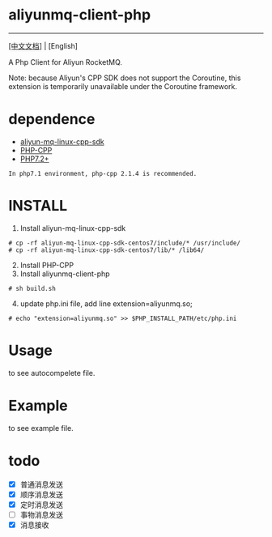 # aliyunmq-client-php
----------
[[中文文档]](README_ZH.md) | [English]


A Php Client for Aliyun RocketMQ. 

  Note: because Aliyun's CPP SDK does not support the Coroutine, this extension is temporarily unavailable under the Coroutine framework.

# dependence

- [aliyun-mq-linux-cpp-sdk](https://ons-client-sdk.oss-cn-hangzhou.aliyuncs.com/linux_all_in_one/V2.0.0/aliyun-mq-linux-cpp-sdk.tar.gz?spm=a2c4g.11186623.2.16.717bd2cc5zhMdW&file=aliyun-mq-linux-cpp-sdk.tar.gz)
- [PHP-CPP](http://www.php-cpp.com/)
- [PHP7.2+](https://www.php.net/)

```
In php7.1 environment, php-cpp 2.1.4 is recommended.
```

# INSTALL

1. Install aliyun-mq-linux-cpp-sdk

```
# cp -rf aliyun-mq-linux-cpp-sdk-centos7/include/* /usr/include/
# cp -rf aliyun-mq-linux-cpp-sdk-centos7/lib/* /lib64/
```

2. Install PHP-CPP
3. Install aliyunmq-client-php
```
# sh build.sh
```
4. update php.ini file, add line extension=aliyunmq.so;
```
# echo "extension=aliyunmq.so" >> $PHP_INSTALL_PATH/etc/php.ini
```

# Usage

to see autocompelete file.

# Example

to see example file.

# todo
- [x] 普通消息发送
- [x] 顺序消息发送
- [x] 定时消息发送
- [ ] 事物消息发送
- [x] 消息接收
